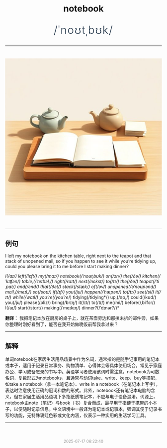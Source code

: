 <div align="center">

# notebook

<div style="margin: 30px 0;">
<h1 style="font-size: 2.5em; font-weight: 300; letter-spacing: 2px; margin: 0; color: #2c3e50;">
/ˈnoʊtˌbʊk/
</h1>
</div>

</div>

---

<div align="center" style="margin: 40px 0;">

![notebook](images/notebook.png)

</div>

---

## 例句

I left my notebook on the kitchen table, right next to the teapot and that stack of unopened mail, so if you happen to see it while you’re tidying up, could you please bring it to me before I start making dinner?

*I(/aɪ/) left(/lɛft/) my(/maɪ/) notebook(/ˈnoʊtˌbʊk/) on(/ɔn/) the(/ðə/) kitchen(/ˈkɪʧən/) table,(/ˈteɪbəl,/) right(/raɪt/) next(/nɛkst/) to(/tɪ/) the(/ðə/) teapot(/ˈtiˌpɑt/) and(/ənd/) that(/ðət/) stack(/stæk/) of(/əv/) unopened(/əˈnoʊpənd/) mail,(/meɪl,/) so(/soʊ/) if(/ɪf/) you(/ju/) happen(/ˈhæpən/) to(/tɪ/) see(/si/) it(/ɪt/) while(/waɪl/) you’re(/you’re*/) tidying(/tidying*/) up,(/əp,/) could(/kʊd/) you(/ju/) please(/pliz/) bring(/brɪŋ/) it(/ɪt/) to(/tɪ/) me(/mi/) before(/ˌbiˈfɔr/) I(/aɪ/) start(/stɑrt/) making(/ˈmeɪkɪŋ/) dinner?(/ˈdɪnər?/)*

**翻译：** 我把笔记本放在厨房的桌子上，就在茶壶旁边和那摞未拆的邮件旁，如果你整理时刚好看到了，能否在我开始做晚饭前帮我拿过来？

---

## 解释

单词notebook在家居生活用品场景中作为名词，通常指的是随手记事用的笔记本或本子，适用于记录日常事务、购物清单、心得体会等具体使用场合，常见于家庭办公、学习或备忘录的书写中。英语学习者使用该词时需注意，notebook为可数名词，复数形式为notebooks，且通常与动词take、write、keep、buy等搭配，如take a notebook（拿一本笔记本）、write in a notebook（在笔记本上写字），表达时注意使用正确的冠词和数的形式。此外，notebook还有笔记本电脑的含义，但在家居生活用品语境下多指纸质笔记本，不应与电子设备混淆。词源上，notebook由note（笔记）与book（书）复合而成，最早用于指便于携带的小本子，以便随时记录信息。中文语境中一般译为笔记本或记事本，强调其便于记录书写的功能，无特殊褒贬色彩或文化内涵，仅表示一种实用的生活学习工具。


---

<div align="center" style="margin-top: 50px;">
<small style="color: #999; font-size: 0.9em;">2025-07-17 06:22:40</small>
</div>
